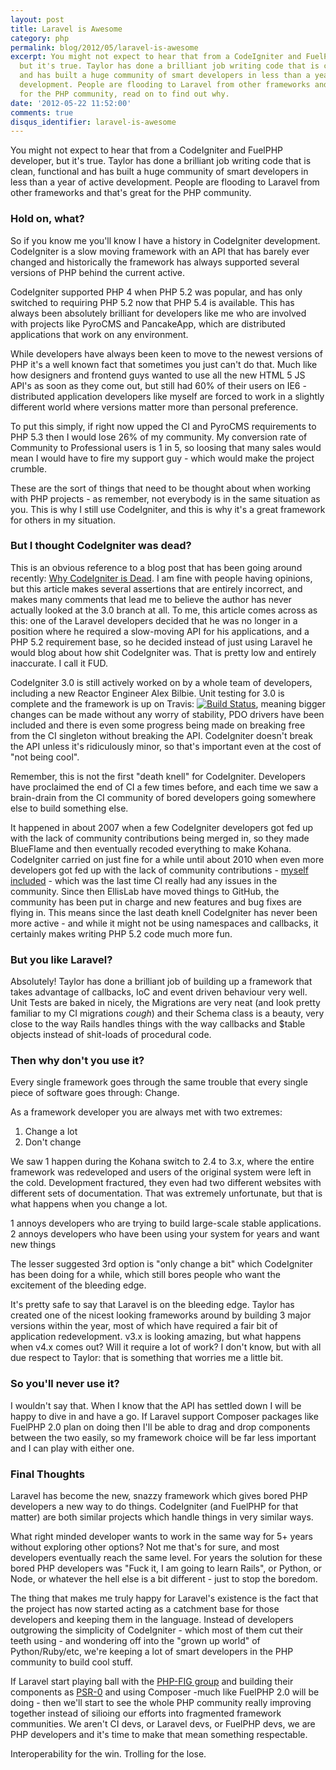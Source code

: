 ```yaml
---
layout: post
title: Laravel is Awesome
category: php
permalink: blog/2012/05/laravel-is-awesome
excerpt: You might not expect to hear that from a CodeIgniter and FuelPHP developer,
  but it's true. Taylor has done a brilliant job writing code that is clean, functional
  and has built a huge community of smart developers in less than a year of active
  development. People are flooding to Laravel from other frameworks and that's great
  for the PHP community, read on to find out why.
date: '2012-05-22 11:52:00'
comments: true
disqus_identifier: laravel-is-awesome
---
```


You might not expect to hear that from a CodeIgniter and FuelPHP developer, but it's true. Taylor has done a brilliant job writing code that is clean, functional and has built a huge community of smart developers in less than a year of active development. People are flooding to Laravel from other frameworks and that's great for the PHP community.

### Hold on, what?

So if you know me you'll know I have a history in CodeIgniter development. CodeIgniter is a slow moving framework with an API that has barely ever changed and historically the framework has always supported several versions of PHP behind the current active.

CodeIgniter supported PHP 4 when PHP 5.2 was popular, and has only switched to requiring PHP 5.2 now that PHP 5.4 is available. This has always been absolutely brilliant for developers like me who are involved with projects like PyroCMS and PancakeApp, which are distributed applications that work on any environment.

While developers have always been keen to move to the newest versions of PHP it's a well known fact that sometimes you just can't do that. Much like how designers and frontend guys wanted to use all the new HTML 5 JS API's as soon as they come out, but still had 60% of their users on IE6 - distributed application developers like myself are forced to work in a slightly different world where versions matter more than personal preference.

To put this simply, if right now upped the CI and PyroCMS requirements to PHP 5.3 then I would lose 26% of my community. My conversion rate of Community to Professional users is 1 in 5, so loosing that many sales would mean I would have to fire my support guy - which would make the project crumble.

These are the sort of things that need to be thought about when working with PHP projects - as remember, not everybody is in the same situation as you. This is why I still use CodeIgniter, and this is why it's a great framework for others in my situation.

### But I thought CodeIgniter was dead?

This is an obvious reference to a blog post that has been going around recently: [Why CodeIgniter is Dead](http://heybigname.com/2012/05/06/why-codeigniter-is-dead/). I am fine with people having opinions, but this article makes several assertions that are entirely incorrect, and makes many comments that lead me to believe the author has never actually looked at the 3.0 branch at all. To me, this article comes across as this: one of the Laravel developers decided that he was no longer in a position where he required a slow-moving API for his applications, and a PHP 5.2 requirement base, so he decided instead of just using Laravel he would blog about how shit CodeIgniter was. That is pretty low and entirely inaccurate. I call it FUD.

CodeIgniter 3.0 is still actively worked on by a whole team of developers, including a new Reactor Engineer Alex Bilbie. Unit testing for 3.0 is complete and the framework is up on Travis: [![Build Status](https://secure.travis-ci.org/EllisLab/CodeIgniter.png?branch=develop)](http://travis-ci.org/EllisLab/CodeIgniter), meaning bigger changes can be made without any worry of stability, PDO drivers have been included and there is even some progress being made on breaking free from the CI singleton without breaking the API. CodeIgniter doesn't break the API unless it's ridiculously minor, so that's important even at the cost of "not being cool".

Remember, this is not the first "death knell" for CodeIgniter. Developers have proclaimed the end of CI a few times before, and each time we saw a brain-drain from the CI community of bored developers going somewhere else to build something else.

It happened in about 2007 when a few CodeIgniter developers got fed up with the lack of community contributions being merged in, so they made BlueFlame and then eventually recoded everything to make Kohana. CodeIgniter carried on just fine for a while until about 2010 when even more developers got fed up with the lack of community contributions - [myself included](/blog/2010/10/what-happens-next) - which was the last time CI really had any issues in the community. Since then EllisLab have moved things to GitHub, the community has been put in charge and new features and bug fixes are flying in. This means since the last death knell CodeIgniter has never been more active - and while it might not be using namespaces and callbacks, it certainly makes writing PHP 5.2 code much more fun.

### But you like Laravel?

Absolutely! Taylor has done a brilliant job of building up a framework that takes advantage of callbacks, IoC and event driven behaviour very well. Unit Tests are baked in nicely, the Migrations are very neat (and look pretty familiar to my CI migrations *cough*) and their Schema class is a beauty, very close to the way Rails handles things with the way callbacks and $table objects instead of shit-loads of procedural code.

### Then why don't you use it?

Every single framework goes through the same trouble that every single piece of software goes through: Change.

As a framework developer you are always met with two extremes:

1. Change a lot
2. Don't change

We saw 1 happen during the Kohana switch to 2.4 to 3.x, where the entire framework was redeveloped and users of the original system were left in the cold. Development fractured, they even had two different websites with different sets of documentation. That was extremely unfortunate, but that is what happens when you change a lot.

1 annoys developers who are trying to build large-scale stable applications.
2 annoys developers who have been using your system for years and want new things

The lesser suggested 3rd option is "only change a bit" which CodeIgniter has been doing for a while, which still bores people who want the excitement of the bleeding edge.

It's pretty safe to say that Laravel is on the bleeding edge. Taylor has created one of the nicest looking frameworks around by building 3 major versions within the year, most of which have required a fair bit of application redevelopment. v3.x is looking amazing, but what happens when v4.x comes out? Will it require a lot of work? I don't know, but with all due respect to Taylor: that is something that worries me a little bit.

### So you'll never use it?

I wouldn't say that. When I know that the API has settled down I will be happy to dive in and have a go. If Laravel support Composer packages like FuelPHP 2.0 plan on doing then I'll be able to drag and drop components between the two easily, so my framework choice will be far less important and I can play with either one.

### Final Thoughts

Laravel has become the new, snazzy framework which gives bored PHP developers a new way to do things. CodeIgniter (and FuelPHP for that matter) are both similar projects which handle things in very similar ways. 

What right minded developer wants to work in the same way for 5+ years without exploring other options? Not me that's for sure, and most developers eventually reach the same level. For years the solution for these bored PHP developers was "Fuck it, I am going to learn Rails", or Python, or Node, or whatever the hell else is a bit different - just to stop the boredom. 

The thing that makes me truly happy for Laravel's existence is the fact that the project has now started acting as a catchment base for those developers and keeping them in the language. Instead of developers outgrowing the simplicity of CodeIgniter - which most of them cut their teeth using - and wondering off into the "grown up world" of Python/Ruby/etc, we're keeping a lot of smart developers in the PHP community to build cool stuff.

If Laravel start playing ball with the [PHP-FIG group](https://groups.google.com/group/php-standards) and building their components as [PSR-0](https://github.com/php-fig/fig-standards/blob/master/accepted/PSR-0.md) and using Composer -much like FuelPHP 2.0 will be doing - then we'll start to see the whole PHP community really improving together instead of silioing our efforts into fragmented framework communities. We aren't CI devs, or Laravel devs, or FuelPHP devs, we are PHP developers and it's time to make that mean something respectable.

Interoperability for the win.
Trolling for the lose.